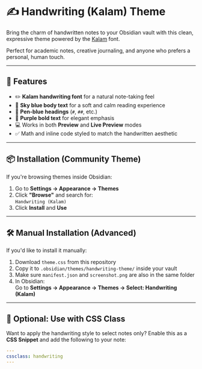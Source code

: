 # ✍️ Handwriting (Kalam) Theme

Bring the charm of handwritten notes to your Obsidian vault with this clean, expressive theme powered by the [Kalam](https://fonts.google.com/specimen/Kalam) font.

Perfect for academic notes, creative journaling, and anyone who prefers a personal, human touch.

---

## 🎨 Features

- ✏️ **Kalam handwriting font** for a natural note-taking feel
- 💙 **Sky blue body text** for a soft and calm reading experience
- 🔵 **Pen-blue headings** (`#`, `##`, etc.)
- 💜 **Purple bold text** for elegant emphasis
- 💻 Works in both **Preview** and **Live Preview** modes
- ✅ Math and inline code styled to match the handwritten aesthetic

---

## 📦 Installation (Community Theme)

If you're browsing themes inside Obsidian:

1. Go to **Settings → Appearance → Themes**
2. Click **"Browse"** and search for:  
   `Handwriting (Kalam)`
3. Click **Install** and **Use**

---

## 🛠️ Manual Installation (Advanced)

If you'd like to install it manually:

1. Download `theme.css` from this repository
2. Copy it to `.obsidian/themes/handwriting-theme/` inside your vault
3. Make sure `manifest.json` and `screenshot.png` are also in the same folder
4. In Obsidian:  
   Go to **Settings → Appearance → Themes → Select: Handwriting (Kalam)**

---

## 🧪 Optional: Use with CSS Class

Want to apply the handwriting style to select notes only? Enable this as a **CSS Snippet** and add the following to your note:

```yaml
---
cssclass: handwriting
---
